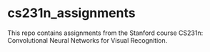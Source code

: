 # cs231n_assignments

This repo contains assignments from the Stanford course CS231n: Convolutional Neural Networks for Visual Recognition. 
